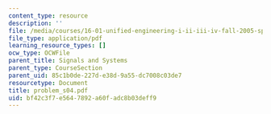 ```yaml
---
content_type: resource
description: ''
file: /media/courses/16-01-unified-engineering-i-ii-iii-iv-fall-2005-spring-2006/bf42c3f7e5647892a60fadc8b03deff9_problem_s04.pdf
file_type: application/pdf
learning_resource_types: []
ocw_type: OCWFile
parent_title: Signals and Systems
parent_type: CourseSection
parent_uid: 85c1b0de-227d-e38d-9a55-dc7008c03de7
resourcetype: Document
title: problem_s04.pdf
uid: bf42c3f7-e564-7892-a60f-adc8b03deff9
---
```

